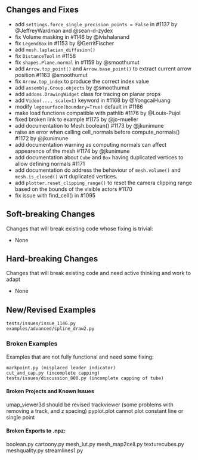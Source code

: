 
## Changes and Fixes

- add `settings.force_single_precision_points = False` in #1137 by @JeffreyWardman and @sean-d-zydex
- fix Volume masking in #1146 by @ivishalanand 
- fix `LegendBox` in #1153 by @GerritFischer
- add `mesh.laplacian_diffusion()`
- fix `DistanceTool` in #1158
- fix `shapes.Plane.normal` in #1159 by @smoothumut
- add `Arrow.top_point()` and `Arrow.base_point()` to extract current arrow position #1163 @smoothumut
- fix `Arrow.top_index` to produce the correct index value
- add `assembly.Group.objects` by @smoothumut
- add `addons.DrawingWidget` class for tracing on planar props
- add `Video(..., scale=1)` keyword in #1168 by @YongcaiHuang
- modify `legosurface(boundary=True)` default in #1166
- make load functions compatible with pathlib #1176 by @Louis-Pujol
- fixed broken link to example #1175 by @jo-mueller
- add documentation to Mesh.boolean() #1173 by @jkunimune
- raise an error when calling cell_normals before compute_normals() #1172 by @jkunimune
- add documentation warning as computing normals can affect appearence of the mesh #1174 by @jkunimune
- add documentation about `Cube` and `Box` having duplicated vertices to allow defining normals #1171
- add documentation do address the behaviour of `mesh.volume()` and `mesh.is_closed()` wrt duplicated vertices.
- add `plotter.reset_clipping_range()` to reset the camera clipping range based on the bounds of the visible actors #1170
- fix issue with find_cell() in #1095


## Soft-breaking Changes
Changes that will break existing code whose fixing is trivial:

- None


## Hard-breaking Changes
Changes that will break existing code and need active thinking and work to adapt

- None


## New/Revised Examples
```
tests/issues/issue_1146.py
examples/advanced/spline_draw2.py
```


### Broken Examples
Examples that are not fully functional and need some fixing:

```
markpoint.py (misplaced leader indicator)
cut_and_cap.py (incomplete capping)
tests/issues/discussion_800.py (incomplete capping of tube)
```


#### Broken Projects and Known Issues
umap_viewer3d should be revised
trackviewer (some problems with removing a track, and z spacing)
pyplot.plot cannot plot constant line or single point


#### Broken Exports to .npz:
boolean.py
cartoony.py
mesh_lut.py
mesh_map2cell.py
texturecubes.py
meshquality.py
streamlines1.py
